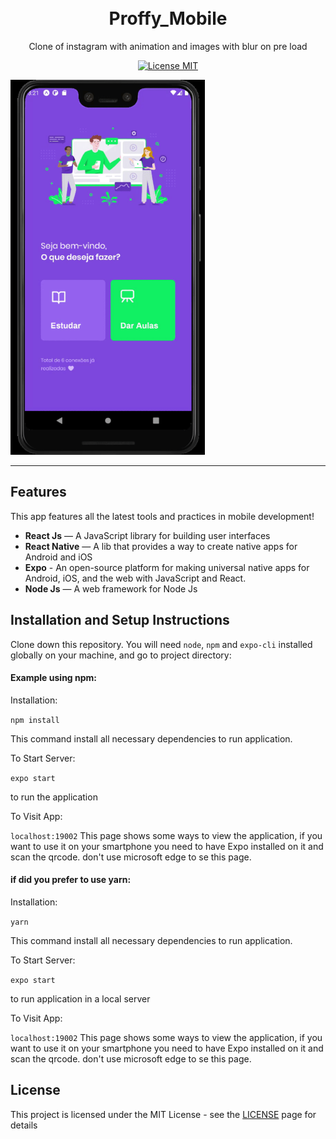<h1 align="center">

<br>
Proffy_Mobile
</h1>

<p align="center">Clone of instagram with animation and images with blur on pre load </p>

<p align="center">
  <a href="https://opensource.org/licenses/MIT">
    <img src="https://img.shields.io/badge/License-MIT-blue.svg" alt="License MIT">
  </a>
</p>

[//]: # (Add your gifs/images here:)
<div>
  <img src="https://github.com/David-Ackerman/NLW-Proffy-Mobile/blob/master/ProffyMobile/proffy-mobileGif.gif" alt="demo" height="600">
</div>

<hr />

## Features
[//]: # (Add the features of your project here:)
This app features all the latest tools and practices in mobile development!

- **React Js** — A JavaScript library for building user interfaces
- **React Native** — A lib that provides a way to create native apps for Android and iOS
- **Expo** - An open-source platform for making universal native apps for Android, iOS, and the web with JavaScript and React.
- **Node Js** — A web framework for Node Js

## Installation and Setup Instructions

Clone down this repository. You will need `node`, `npm` and `expo-cli` installed globally on your machine, and go to project directory:

#### Example using npm:  

Installation:

`npm install`  

This command install all necessary dependencies to run application.

To Start Server:

`expo start`

to run the application

To Visit App:

`localhost:19002` This page shows some ways to view the application, if you want to use it on your smartphone you need to have Expo installed on it and scan the qrcode. don't use microsoft edge to se this page.

#### if did you prefer to use yarn:  

Installation:

`yarn`  

This command install all necessary dependencies to run application.

To Start Server:

`expo start`  

to run application in a local server

To Visit App:

`localhost:19002` This page shows some ways to view the application, if you want to use it on your smartphone you need to have Expo installed on it and scan the qrcode. don't use microsoft edge to se this page.

## License

This project is licensed under the MIT License - see the [LICENSE](https://opensource.org/licenses/MIT) page for details
